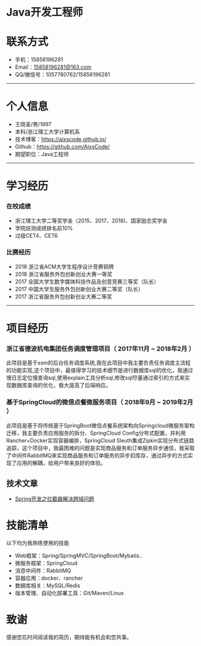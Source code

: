 # Java开发工程师
# 联系方式
- 手机：15858196281 
- Email：15858196281@163.com
- QQ/微信号：1057780762/15858196281
---
# 个人信息
 - 王晓圣/男/1997 
 - 本科/浙江理工大学计算机系 
 - 技术博客：https://aixscode.github.io/ 
 - Github：https://github.com/AixsCode/
 - 期望职位：Java工程师
---
# 学习经历
### 在校成绩
- 浙江理工大学二等奖学金（2015、2017、2018)、国家励志奖学金
- 学院综测成绩排名前10%
- 过级CET4、CET6
### 比赛经历
- 2018 浙江省ACM大学生程序设计竞赛铜牌
- 2018 浙江省服务外包创新创业大赛一等奖
- 2017 全国大学生数字媒体科技作品及创意竞赛三等奖（队长）
- 2017 中国大学生服务外包创新创业大赛二等奖（队长）
- 2017 浙江省服务外包创新创业大赛二等奖
---
# 项目经历
### 浙江省德波机电集团任务调度管理项目（ 2017年11月 ~ 2018年2月 ） 
此项目是基于ssm的后台任务调度系统,我在此项目中我主要负责任务调度主流程的功能实现,这个项目中，最值得学习的技术细节是进行数据库sql的优化，我通过慢日志定位慢查询sql,使用explain工具分析sql,修改sql尽量通过索引的方式来实现数据库查询的优化，极大提高了后端响应。
### 基于SpringCloud的微信点餐微服务项目（ 2018年9月 ~ 2019年2月 ）
此项目是基于将传统基于SpringBoot微信点餐系统架构向Springcloud微服务架构迁移，我主要负责应用服务的拆分、SpringCloud Config分布式配置，并利用Rancher+Docker实现容器编排，SpringCloud Sleuth集成Zipkin实现分布式链路追踪，这个项目中，我最困难的问题是实现商品服务和订单服务异步通信，我采取了中间件RabbitMQ来实现商品服务和订单服务的异步扣库存，通过异步的方式实现了应用的解耦，给用户带来良好的体验。
## 技术文章
- [Spring开发之拦截器解决跨域问题](https://blog.csdn.net/w_x_s_h_h/article/details/79196271)
# 技能清单
以下均为我熟练使用的技能
- Web框架：Spring/SpringMVC/SpringBoot/Mybatis..
- 微服务框架：SpringCloud
- 消息中间件：RabbitMQ
- 容器应用：docker、rancher
- 数据库相关：MySQL/Redis
- 版本管理、自动化部署工具：Git/Maven/Linux
# 致谢
感谢您花时间阅读我的简历，期待能有机会和您共事。
